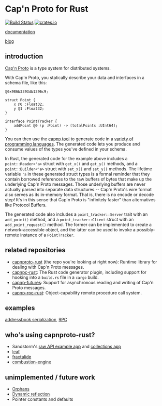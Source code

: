 # Cap'n Proto for Rust

[![Build Status](https://travis-ci.org/dwrensha/capnproto-rust.svg?branch=master)](https://travis-ci.org/dwrensha/capnproto-rust)
[![crates.io](http://meritbadge.herokuapp.com/capnp)](https://crates.io/crates/capnp)

[documentation](https://docs.capnproto-rust.org/capnp/)

[blog](https://dwrensha.github.io/capnproto-rust)

## introduction

[Cap'n Proto](https://capnproto.org) is a type system for distributed systems.

With Cap'n Proto, you statically describe your data and interfaces
in a schema file, like this:

```capnp
@0x986b3393db1396c9;

struct Point {
    x @0 :Float32;
    y @1 :Float32;
}

interface PointTracker {
    addPoint @0 (p :Point) -> (totalPoints :UInt64);
}
```

You can then use the [capnp tool](https://capnproto.org/capnp-tool.html#compiling-schemas)
to generate code in a [variety of programming languages](https://capnproto.org/otherlang.html).
The generated code lets you produce and consume values of the
types you've defined in your schema.

In Rust, the generated code for the example above includes
a `point::Reader<'a>` struct with `get_x()` and `get_y()` methods,
and a `point::Builder<'a>` struct with `set_x()` and `set_y()` methods.
The lifetime variable `'a` in these generated struct types
is a formal reminder that they contain borrowed references to
the raw buffers of bytes that make up the underlying Cap'n Proto messages.
Those underlying buffers are never actually parsed into
separate data structures -- Cap'n Proto's wire format also serves as its in-memory format.
That is, there is no encode or decode step!
It's in this sense that Cap'n Proto is "infinitely faster" than alternatives like Protocol Buffers.

The generated code also includes
a `point_tracker::Server` trait with an `add_point()` method,
and a `point_tracker::Client` struct with an `add_point_request()` method.
The former can be implemented to create a network-accessible object,
and the latter can be used to invoke a possibly-remote instance of a `PointTracker`.

## related repositories
- [capnproto-rust](https://github.com/dwrensha/capnproto-rust) (the repo you're looking at right now):
  Runtime library for dealing with Cap'n Proto messages.
- [capnpc-rust](https://github.com/dwrensha/capnpc-rust): The Rust code generator plugin, including
  support for hooking into a `build.rs` file in a `cargo` build.
- [capnp-futures](https://github.com/dwrensha/capnp-futures-rs): Support for asynchronous reading and writing
  of Cap'n Proto messages.
- [capnp-rpc-rust](https://github.com/dwrensha/capnp-rpc-rust): Object-capability remote procedure call
  system.

## examples

[addressbook serialization](https://github.com/dwrensha/capnpc-rust/tree/master/example/addressbook),
[RPC](https://github.com/dwrensha/capnp-rpc-rust/tree/master/examples)

## who's using capnproto-rust?

- Sandstorm's [raw API example app](https://github.com/dwrensha/sandstorm-rawapi-example-rust) and
  [collections app](https://github.com/sandstorm-io/collections-app)
- [leaf](https://github.com/autumnai/leaf)
- [fractalide](https://github.com/fractalide/fractalide)
- [combustion-engine](https://github.com/combustion-engine/combustion/tree/master/combustion_protocols)

## unimplemented / future work

- [Orphans](https://capnproto.org/cxx.html#orphans)
- [Dynamic reflection](https://capnproto.org/cxx.html#dynamic-reflection)
- Pointer constants and defaults


